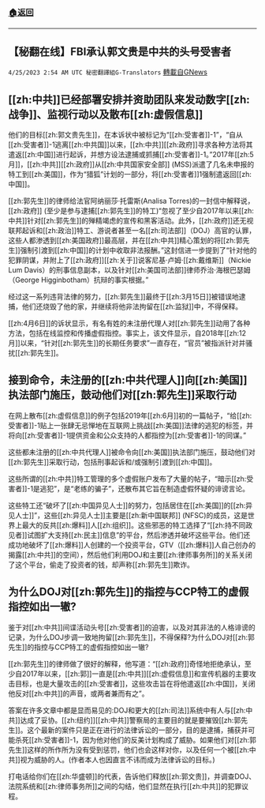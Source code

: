 ###  [:house:返回](README.md)
---


## 【秘翻在线】FBI承认郭文贵是中共的头号受害者
`4/25/2023 2:54 AM UTC 秘密翻譯組G-Translators` [轉載自GNews](https://gnews.org/articles/1250648)

         


## [[zh:中共]]已经部署安排并资助团队来发动数字[[zh:战争]]、监视行动以及散布[[zh:虚假信息]]

他们的目标[[zh:郭文贵先生]]，在本诉状中被标记为“[[zh:受害者]]-1”，“自从[[zh:受害者]]-1逃离[[zh:中共国]]以来，[[zh:中共]][[zh:政府]]寻求各种方法将其遣返[[zh:中国]]进行起诉，并想方设法逮捕或抓捕[[zh:受害者]]-1。”2017年[[zh:5月]]，[[zh:中共]][[zh:政府]]从[[zh:中共国家安全部]] (MSS)派遣了几名未申报的特工到[[zh:美国]]，作为“猎狐”计划的一部分，将[[zh:受害者]]1强制遣返回[[zh:中国]]。

[[zh:郭先生]]的律师给法官阿纳丽莎·托雷斯(Analisa Torres)的一封信中解释说，[[zh:政府]] (至少是参与逮捕[[zh:郭先生]]的特工)“忽视了至少自2017年以来[[zh:中共]]针对[[zh:郭先生]]的殚精竭虑的宣传和黑客活动。此外，[[zh:政府]]还无视联邦起诉和[[zh:政治]]特工、游说者甚至一名[[zh:司法部]]（DOJ）高官的认罪，这些人都渗透到[[zh:美国政府]]最高层，并在[[zh:中共]]精心策划的将[[zh:郭先生]]强制引渡到[[zh:中国]]的计划中收取非法报酬。”这封信进一步提到了“针对他的犯罪阴谋，并附上了[[zh:政府]][[zh:关于]]说客尼基·卢姆·[[zh:戴维斯]]（Nickie Lum Davis）的刑事信息副本，以及针对[[zh:美国司法部]]律师乔治·海根巴瑟姆（George Higginbotham）抗辩的事实根据。”

经过这一系列违背法律的努力，[[zh:郭先生]]最终于[[zh:3月15日]]被错误地逮捕，他们还烧毁了他的家，并继续将他非法拘留在[[zh:监狱]]中，不得保释。

[[zh:4月6日]]的诉状显示，有名有姓的未注册代理人对[[zh:郭先生]]动用了各种方法，包括在线监控和传播虚假指控。事实上，该文件显示，自2018年[[zh:12月]]以来，“针对[[zh:郭先生]]的长期任务要求”一直存在，“官员”被指派针对并骚扰[[zh:郭先生]]。


## 接到命令，未注册的[[zh:中共代理人]]向[[zh:美国]]执法部门施压，鼓动他们对[[zh:郭先生]]采取行动

在网上散布[[zh:虚假信息]]的例子包括2019年[[zh:6月]]初的一篇帖子，“给[[zh:受害者]]-1贴上一张肆无忌惮地在互联网上挑战[[zh:美国]]法律的逃犯的标签，并将向[[zh:受害者]]-1提供资金和公众支持的人都指控为[[zh:受害者]]-1的同谋。”

这些都未注册的[[zh:中共代理人]]被命令向[[zh:美国]]执法部门施压，鼓动他们对[[zh:郭先生]]采取行动，包括刑事起诉和/或强制引渡到[[zh:中国]]。

这些所谓的[[zh:中共]]特工管理的多个虚假账户发布了大量的帖子，“暗示[[zh:受害者]]-1是逃犯”，是“老练的骗子”，还散布其它旨在制造虚假怀疑的诽谤言论。

这些特工还“破坏了[[zh:中国异见人士]]的努力，包括居住在[[zh:美国]]的[[zh:异见人士]]”，这些[[zh:异见人士]]主要是[[zh:新中国联邦]] (NFSC)的成员，这是世界上最大的反共[[zh:爆料]]人[[zh:组织]]。这些邪恶的特工选择了“[[zh:持不同政见者]]试图扩大支持[[zh:民主]]信息”的平台，然后渗透并破坏这些平台。他们还成功地破坏了[[zh:爆料]]人创建的一个投资平台，GTV（[[zh:爆料]]人自己创办的揭露[[zh:中共]]的空间），然后他们利用DOJ和主要[[zh:律师事务所]]的关系关闭了这个平台，偷走了投资者的钱，却声称[[zh:郭先生]]欺诈。


## 为什么DOJ对[[zh:郭先生]]的指控与CCP特工的虚假指控如出一辙?

鉴于对[[zh:中共]]间谍活动头号[[zh:受害者]]的迫害，以及对其非法的人格诽谤的记录，为什么DOJ步调一致地拘留[[zh:郭先生]]，不得保释?为什么DOJ对[[zh:郭先生]]的指控与CCP特工的虚假指控如出一辙?

[[zh:郭先生]]的律师做了很好的解释，他写道：“[[zh:政府]]奇怪地拒绝承认，至少自2017年以来，[[zh:郭]]一直是[[zh:中共]][[zh:虚假信息]]和宣传机器的主要攻击目标，也是大量攻击的[[zh:受害者]]，这些攻击旨在将他遣返[[zh:中国]]，关闭他反对[[zh:中共]]的声音，或两者兼而有之”。

答案在许多文章中都是显而易见的:DOJ和更大的[[zh:司法]]系统中有人与[[zh:中共]]达成了妥协。[[zh:纽约]][[zh:中共]]警察局的主要目的就是要摧毁[[zh:郭先生]]。这个最新的案件只是正在进行的法律诉讼的一部分，目的是逮捕，捕获并可能杀死[[zh:受害者]]-1，因为他对他们的反美计划构成了威胁。如果他们对[[zh:郭先生]]这样的所作所为没有受到惩罚，他们也会这样对你，以及任何一个被[[zh:中共]]视为威胁的人。(作者本人也因直言不讳而成为法律诉讼的目标。)

打电话给你们在[[zh:华盛顿]]的代表，告诉他们释放[[zh:郭文贵]]，并调查DOJ、法院系统和[[zh:律师事务所]]之间的勾结，他们显然在执行[[zh:中共]]的犯罪议程。
